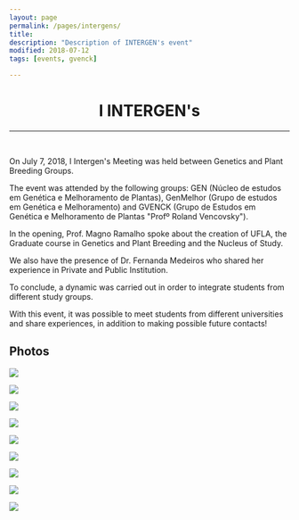 ```yaml
---
layout: page
permalink: /pages/intergens/
title: 
description: "Description of INTERGEN's event"
modified: 2018-07-12
tags: [events, gvenck]

---
```


<center><h1>I INTERGEN's</h1>
<hr>
</center>

<br>

On July 7, 2018, I Intergen's Meeting was held between Genetics and Plant Breeding Groups.  

 The event was attended by the following groups: GEN (Núcleo de estudos em Genética e Melhoramento de Plantas), GenMelhor (Grupo de estudos em Genética e Melhoramento) and GVENCK (Grupo de Estudos em Genética e Melhoramento de Plantas "Profº Roland Vencovsky").  

In the opening, Prof. Magno Ramalho spoke about the creation of UFLA, the Graduate course in Genetics and Plant Breeding and the Nucleus of Study.   

We also have the presence of Dr. Fernanda Medeiros who shared her experience in Private and Public Institution.   

To conclude, a dynamic was carried out in order to integrate students from different study groups.   

With this event, it was possible to meet students from different universities and share experiences, in addition to making possible future contacts!  

## Photos

![](./images/intergens/1.jpg?raw=true)

![](./images/intergens/2.jpg?raw=true)

![](./images/intergens/3.jpg?raw=true)

![](./images/intergens/4.jpg?raw=true)

![](./images/intergens/5.jpg?raw=true)

![](./images/intergens/6.jpg?raw=true)

![](./images/intergens/7.jpg?raw=true)

![](./images/intergens/8.jpg?raw=true)

![](./images/intergens/9.jpg?raw=true)


